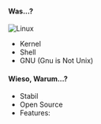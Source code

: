 #### Was...?

![Linux](https://farm3.staticflickr.com/2066/2267724740_e367ff504a_z_d.jpg)


* Kernel
* Shell
* GNU (Gnu is Not Unix)


#### Wieso, Warum...?

* Stabil 
* Open Source
* Features:  
